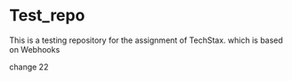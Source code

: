 # Test_repo
This is a testing repository for the assignment of TechStax. which is based on Webhooks

change 22
